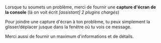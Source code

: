 Lorsque tu soumets un problème, merci de fournir une **capture d'écran de la console** (là on voit écrit *[assistant] 2 plugins chargés*)

Pour joindre une capture d'écran à ton problème, tu peux simplement la glisser/déplacer jusque dans la fenêtre où tu vois ce message.

Merci aussi de fournir un maximum d'informations et de détails.
